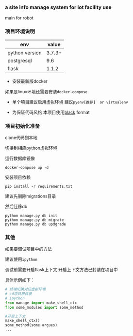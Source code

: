 ### a site info manage system for iot facility use

main for robot 

### 项目环境说明


env| value
---|---
python version | 3.7.3+
postgresql | 9.6
flask | 1.1.2

-  安装最新版docker

如果是linux环境还需要安装`docker-compose`

- 单个项目建议启用虚拟环境
建议`pyenv[推荐]  or virtualenv`  


- 为保证代码风格
本项目使用[black](https://pypi.org/project/black/) format

### 项目初始化准备

clone代码到本地

切换到相应python虚拟环境

运行数据库镜像
```
docker-compose up -d
```
安装项目依赖
```
pip install -r requirements.txt
```
建议先删除migrations目录

然后迁移db
```
python manage.py db init
python manage.py db migrate
python manage.py db updgrade
```

### 其他

如果要调试项目中的方法

建议使用`ipython`

调试前需要开启flask上下文
开启上下文方法已封装在项目中

具体示例如下：
```python
# 终端切换对应虚拟环境
# cd项目根目录
# ipython
from manage import make_shell_ctx
from some_modules import some_method

#开启上下文
make_shell_ctx()
some_method(some argues)
...

```


